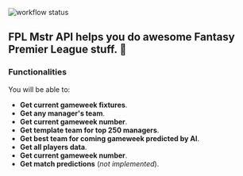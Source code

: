 
![workflow status](https://github.com/Dofften/FPLMstr_API/actions/workflows/main.yml/badge.svg)

## FPL Mstr API helps you do awesome Fantasy Premier League stuff. 🚀

### Functionalities

You will be able to:

* **Get current gameweek fixtures**.
* **Get any manager's team**.
* **Get current gameweek number**.
* **Get template team for top 250 managers**.
* **Get best team for coming gameweek predicted by AI**.
* **Get all players data**.
* **Get current gameweek number**.
* **Get match predictions** (_not implemented_).


